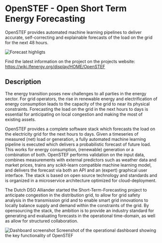 # OpenSTEF - Open Short Term Energy Forecasting
OpenSTEF provides automated machine learning pipelines to deliver accurate, self-correcting and explainable forecasts of the load on the grid for the next 48 hours.

![Forecast highligts](https://wiki.lfenergy.org/download/attachments/22976598/image2019-11-20_11-7-5.png?version=1&modificationDate=1637227332811&api=v2)

Find the latest information on the project on the projects website:
https://wiki.lfenergy.org/display/HOME/OpenSTEF


## Description
The energy transition poses new challenges to all parties in the energy sector. For grid operators, the rise in renewable energy and electrification of energy consumption leads to the capacity of the grid to near its physical constraints. Forecasting the load on the grid in the next hours to days is essential for anticipating on local congestion and making the most of existing assets.  

OpenSTEF provides a complete software stack which forecasts the load on the electricity grid for the next hours to days. Given a timeseries of measured (net) load or generation, a fully automated machine learning pipeline is executed which delivers a probabilistic forecast of future load. This works for energy consumption, (renewable) generation or a combination of both. OpenSTEF performs validation on the input data, combines measurements with external predictors such as weather data and market prices, trains any scikit-learn compatible machine learning model, and delivers the forecast via both an API and an (expert) graphical user interface. The stack is based on open source technology and standards and is organized in a microservice architecture optimized for cloud-deployment.

The Dutch DSO Alliander started the Short-Term-Forecasting project to anticipate congestion in the distribution grid, to allow for grid safety analysis in the transmission grid and to enable smart grid innovations to locally balance supply and demand within the constraints of the grid. By opensourcing the stack, the ambition is to provide an industry standard for generating and evaluating forecasts in the operational time-domain, as well as allow for structured collaboration.

![Dashboard screenshot](https://user-images.githubusercontent.com/18208480/127109029-77e09c97-8d06-4158-8789-4c1d5ecede61.png)
Screenshot of the operational dashboard showing the key functionality of OpenSTEF

